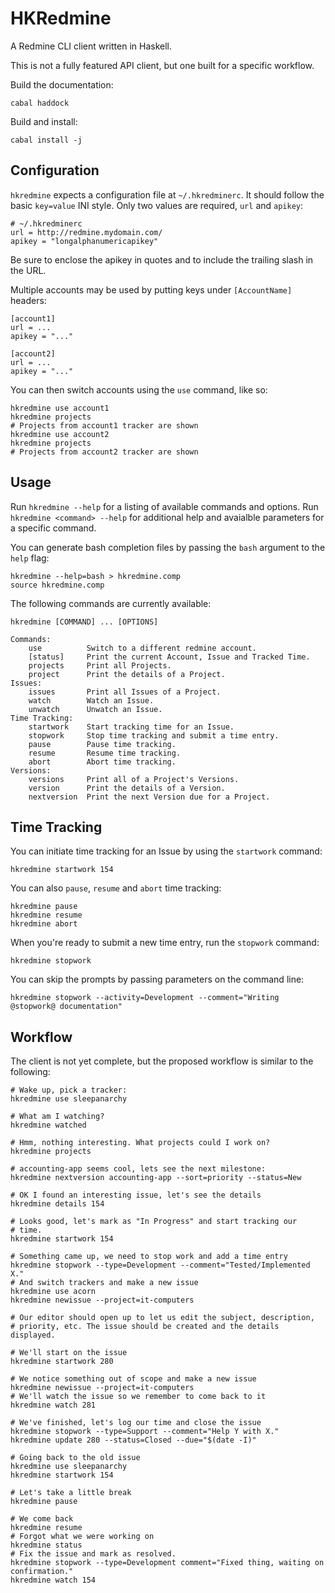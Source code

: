 HKRedmine
==========

A Redmine CLI client written in Haskell.

This is not a fully featured API client, but one built for a specific workflow.

Build the documentation:

    cabal haddock

Build and install:

    cabal install -j

Configuration
--------------

`hkredmine` expects a configuration file at `~/.hkredminerc`. It should follow
the basic `key=value` INI style. Only two values are required, `url` and
`apikey`:

    # ~/.hkredminerc
    url = http://redmine.mydomain.com/
    apikey = "longalphanumericapikey"

Be sure to enclose the apikey in quotes and to include the trailing slash in
the URL.

Multiple accounts may be used by putting keys under `[AccountName]` headers:

    [account1]
    url = ...
    apikey = "..."

    [account2]
    url = ...
    apikey = "..."

You can then switch accounts using the `use` command, like so:

    hkredmine use account1
    hkredmine projects
    # Projects from account1 tracker are shown
    hkredmine use account2
    hkredmine projects
    # Projects from account2 tracker are shown


Usage
------

Run `hkredmine --help` for a listing of available commands and options.
Run `hkredmine <command> --help` for additional help and avaialble parameters
for a specific command.

You can generate bash completion files by passing the ``bash`` argument to the
``help`` flag:

    hkredmine --help=bash > hkredmine.comp
    source hkredmine.comp

The following commands are currently available:

    hkredmine [COMMAND] ... [OPTIONS]

    Commands:
        use          Switch to a different redmine account.
        [status]     Print the current Account, Issue and Tracked Time.
        projects     Print all Projects.
        project      Print the details of a Project.
    Issues:
        issues       Print all Issues of a Project.
        watch        Watch an Issue.
        unwatch      Unwatch an Issue.
    Time Tracking:
        startwork    Start tracking time for an Issue.
        stopwork     Stop time tracking and submit a time entry.
        pause        Pause time tracking.
        resume       Resume time tracking.
        abort        Abort time tracking.
    Versions:
        versions     Print all of a Project's Versions.
        version      Print the details of a Version.
        nextversion  Print the next Version due for a Project.


Time Tracking
--------------

You can initiate time tracking for an Issue by using the `startwork` command:

    hkredmine startwork 154

You can also `pause`, `resume` and `abort` time tracking:

    hkredmine pause
    hkredmine resume
    hkredmine abort

When you're ready to submit a new time entry, run the `stopwork` command:

    hkredmine stopwork

You can skip the prompts by passing parameters on the command line:

    hkredmine stopwork --activity=Development --comment="Writing @stopwork@ documentation"

Workflow
---------

The client is not yet complete, but the proposed workflow is similar to the
following:

    # Wake up, pick a tracker:
    hkredmine use sleepanarchy

    # What am I watching?
    hkredmine watched

    # Hmm, nothing interesting. What projects could I work on?
    hkredmine projects

    # accounting-app seems cool, lets see the next milestone:
    hkredmine nextversion accounting-app --sort=priority --status=New

    # OK I found an interesting issue, let's see the details
    hkredmine details 154

    # Looks good, let's mark as "In Progress" and start tracking our
    # time.
    hkredmine startwork 154

    # Something came up, we need to stop work and add a time entry
    hkredmine stopwork --type=Development --comment="Tested/Implemented X."
    # And switch trackers and make a new issue
    hkredmine use acorn
    hkredmine newissue --project=it-computers

    # Our editor should open up to let us edit the subject, description,
    # priority, etc. The issue should be created and the details displayed.

    # We'll start on the issue
    hkredmine startwork 280

    # We notice something out of scope and make a new issue
    hkredmine newissue --project=it-computers
    # We'll watch the issue so we remember to come back to it
    hkredmine watch 281

    # We've finished, let's log our time and close the issue
    hkredmine stopwork --type=Support --comment="Help Y with X."
    hkredmine update 280 --status=Closed --due="$(date -I)"

    # Going back to the old issue
    hkredmine use sleepanarchy
    hkredmine startwork 154

    # Let's take a little break
    hkredmine pause

    # We come back
    hkredmine resume
    # Forgot what we were working on
    hkredmine status
    # Fix the issue and mark as resolved.
    hkredmine stopwork --type=Development comment="Fixed thing, waiting on confirmation."
    hkredmine watch 154

